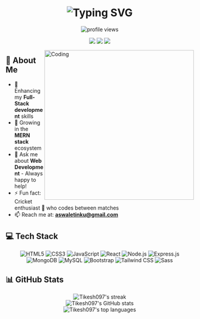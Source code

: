 <div align="center">
  <h1>
    <img src="https://readme-typing-svg.herokuapp.com?font=Fira+Code&size=30&duration=3000&pause=1000&color=2E9FFF&center=true&vCenter=true&width=435&lines=Hi%2C+I'm+Tikesh+Aswale;Full-Stack+Developer;Web+Enthusiast" alt="Typing SVG" />
  </h1>
</div>

<p align="center">
  <img src="https://komarev.com/ghpvc/?username=Tikesh097&label=Profile%20views&color=0e75b6&style=flat" alt="profile views" />
</p>

<p align="center">
  <a href="https://www.linkedin.com/in/tikesh-aswale-861115178/"><img src="https://img.shields.io/badge/-Tikesh%20Aswale-0077B5?style=for-the-badge&logo=Linkedin&logoColor=white"/></a>
  <a href="mailto:aswaletinku@gmail.com"><img src="https://img.shields.io/badge/-aswaletinku@gmail.com-D14836?style=for-the-badge&logo=Gmail&logoColor=white"/></a>
  <a href="https://github.com/Tikesh097"><img src="https://img.shields.io/badge/-Portfolio-000000?style=for-the-badge&logo=About.me&logoColor=white"/></a>
</p>

<img align="right" alt="Coding" width="400" src="https://camo.githubusercontent.com/5119ee303e5e49cdf23def653b737bede0da49a859a34714d62d9ab518afbbb2/68747470733a2f2f63646e2e6472696262626c652e636f6d2f75736572732f313136323037372f73637265656e73686f74732f333834383931342f70726f6772616d6d65722e676966">

## 🚀 About Me

- 🔭 Enhancing my **Full-Stack development** skills
- 🌱 Growing in the **MERN stack** ecosystem
- 💬 Ask me about **Web Development** - Always happy to help!
- ⚡ Fun fact: Cricket enthusiast 🏏 who codes between matches
- 📫 Reach me at: **aswaletinku@gmail.com**

## 💻 Tech Stack

<p align="center">
  <img src="https://img.shields.io/badge/HTML5-E34F26?style=for-the-badge&logo=html5&logoColor=white" alt="HTML5"/>
  <img src="https://img.shields.io/badge/CSS3-1572B6?style=for-the-badge&logo=css3&logoColor=white" alt="CSS3"/>
  <img src="https://img.shields.io/badge/JavaScript-F7DF1E?style=for-the-badge&logo=javascript&logoColor=black" alt="JavaScript"/>
  <img src="https://img.shields.io/badge/React-20232A?style=for-the-badge&logo=react&logoColor=61DAFB" alt="React"/>
  <img src="https://img.shields.io/badge/Node.js-43853D?style=for-the-badge&logo=node.js&logoColor=white" alt="Node.js"/>
  <img src="https://img.shields.io/badge/Express.js-404D59?style=for-the-badge" alt="Express.js"/>
  <img src="https://img.shields.io/badge/MongoDB-4EA94B?style=for-the-badge&logo=mongodb&logoColor=white" alt="MongoDB"/>
  <img src="https://img.shields.io/badge/MySQL-005C84?style=for-the-badge&logo=mysql&logoColor=white" alt="MySQL"/>
  <img src="https://img.shields.io/badge/Bootstrap-563D7C?style=for-the-badge&logo=bootstrap&logoColor=white" alt="Bootstrap"/>
  <img src="https://img.shields.io/badge/Tailwind_CSS-38B2AC?style=for-the-badge&logo=tailwind-css&logoColor=white" alt="Tailwind CSS"/>
  <img src="https://img.shields.io/badge/Sass-CC6699?style=for-the-badge&logo=sass&logoColor=white" alt="Sass"/>
</p>

## 📊 GitHub Stats

<div align="center">
  <img src="https://github-readme-streak-stats.herokuapp.com/?user=Tikesh097&theme=tokyonight" alt="Tikesh097's streak" />
</div>

<div align="center">
  <img src="https://github-readme-stats.vercel.app/api?username=Tikesh097&show_icons=true&locale=en&theme=tokyonight" alt="Tikesh097's GitHub stats" />
</div>

<div align="center">
  <img src="https://github-readme-stats.vercel.app/api/top-langs?username=Tikesh097&show_icons=true&locale=en&layout=compact&theme=tokyonight" alt="Tikesh097's top languages" />
</div>

<style>
  .github-stats img {
    display: inline-block;
    transition: transform 0.3s ease-in-out;
  }
  .github-stats img:hover {
    transform: scale(1.05);
  }
  @keyframes float {
    0% { transform: translateY(0px); }
    50% { transform: translateY(-10px); }
    100% { transform: translateY(0px); }
  }
  .float {
    animation: float 3s ease-in-out infinite;
  }
